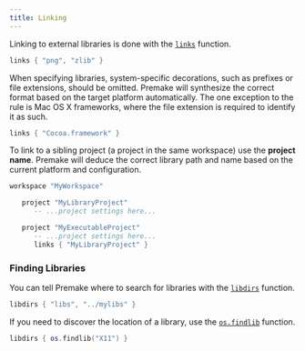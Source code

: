 ```yaml
---
title: Linking
---
```


Linking to external libraries is done with the [`links`](links) function.

```lua
links { "png", "zlib" }
```

When specifying libraries, system-specific decorations, such as prefixes or file extensions, should be omitted. Premake will synthesize the correct format based on the target platform automatically. The one exception to the rule is Mac OS X frameworks, where the file extension is required to identify it as such.

```lua
links { "Cocoa.framework" }
```

To link to a sibling project (a project in the same workspace) use the **project name**. Premake will deduce the correct library path and name based on the current platform and configuration.

```lua
workspace "MyWorkspace"

   project "MyLibraryProject"
      -- ...project settings here...

   project "MyExecutableProject"
      -- ...project settings here...
      links { "MyLibraryProject" }
```

### Finding Libraries ###

You can tell Premake where to search for libraries with the [`libdirs`](libdirs) function.

```lua
libdirs { "libs", "../mylibs" }
```

If you need to discover the location of a library, use the [`os.findlib`](os.findlib) function.

```lua
libdirs { os.findlib("X11") }
```
